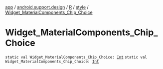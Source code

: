 [app](../../../index.md) / [android.support.design](../../index.md) / [R](../index.md) / [style](index.md) / [Widget_MaterialComponents_Chip_Choice](./-widget_-material-components_-chip_-choice.md)

# Widget_MaterialComponents_Chip_Choice

`static val Widget_MaterialComponents_Chip_Choice: `[`Int`](https://kotlinlang.org/api/latest/jvm/stdlib/kotlin/-int/index.html)
`static val Widget_MaterialComponents_Chip_Choice: `[`Int`](https://kotlinlang.org/api/latest/jvm/stdlib/kotlin/-int/index.html)